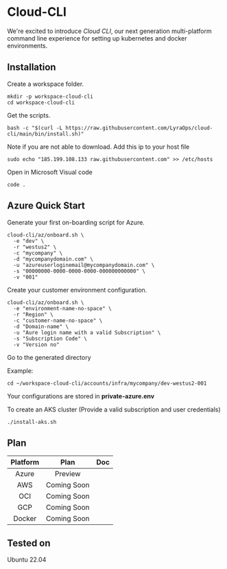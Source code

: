 # Cloud-CLI

We're excited to introduce *Cloud CLI*, our next generation multi-platform command line experience for setting up kubernetes and docker environments.



## Installation



Create a workspace folder.

``````
mkdir -p workspace-cloud-cli
cd workspace-cloud-cli
``````

Get the scripts.
``````
bash -c "$(curl -L https://raw.githubusercontent.com/LyraOps/cloud-cli/main/bin/install.sh)"
``````

Note if you are not able to download. Add this ip to your host file

``````
sudo echo "185.199.108.133 raw.githubusercontent.com" >> /etc/hosts
``````


Open in Microsoft Visual code

```
code .
```

## Azure Quick Start 


Generate your first on-boarding script for Azure.


``````
cloud-cli/az/onboard.sh \
  -e "dev" \
  -r "westus2" \
  -c "mycompany" \
  -d "mycompanydomain.com" \
  -u "azureuserloginemail@mycompanydomain.com" \
  -s "00000000-0000-0000-0000-000000000000" \
  -v "001" 
``````

Create your customer environment configuration.

``````
cloud-cli/az/onboard.sh \
  -e "environment-name-no-space" \ 
  -r "Region" \
  -c "customer-name-no-space" \
  -d "Domain-name" \
  -u "Aure login name with a valid Subscription" \ 
  -s "Subscription Code" \
  -v "Version no" 
``````

Go to the generated directory

Example:
``````
cd ~/workspace-cloud-cli/accounts/infra/mycompany/dev-westus2-001

``````

Your configurations are stored in **private-azure.env**


To create an AKS cluster (Provide a valid subscription and user credentials)
``````
./install-aks.sh 
``````


## Plan

| Platform   | Plan        | Doc |
|:---------------:|:------------:|:------------|
| Azure       | Preview  |  |
| AWS  | Coming Soon | |
| OCI | Coming Soon   | |
| GCP | Coming Soon    | |
| Docker  | Coming Soon   | |

## Tested on

Ubuntu 22.04
